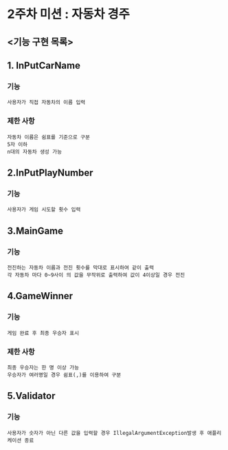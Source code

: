 # 2주차 미션 : 자동차 경주
## <기능 구현 목록>
## 1. InPutCarName
### 기능
    사용자가 직접 자동차의 이름 입력 
### 제한 사항
    자동차 이름은 쉼표를 기준으로 구분
    5자 이하
    n대의 자동차 생성 가능

## 2.InPutPlayNumber
### 기능
    사용자가 게임 시도할 횟수 입력

## 3.MainGame
### 기능
    전진하는 자동차 이름과 전진 횟수를 막대로 표시하여 같이 출력
    각 자동차 마다 0~9사이 의 값을 무작위로 출력하여 값이 4이상일 경우 전진
    
## 4.GameWinner
### 기능
    게임 완료 후 최종 우승자 표시
### 제한 사항
    최종 우승자는 한 명 이상 가능
    우승자가 여러명일 경우 쉼표(,)를 이용하여 구분

## 5.Validator
### 기능
    사용자가 숫자가 아닌 다른 값을 입력할 경우 IllegalArgumentException발생 후 애플리케이션 종료 
    

